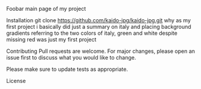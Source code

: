 Foobar
main page of my project

Installation
git clone https://github.com/kaido-jpg/kaido-jpg.git
why
as my first project i basically did just a summary on italy and placing background gradients referring to the two colors of italy, green and white despite missing red was just my first project

Contributing
Pull requests are welcome. For major changes, please open an issue first to discuss what you would like to change.

Please make sure to update tests as appropriate.

License
